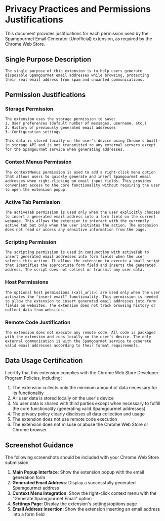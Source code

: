 # Privacy Practices and Permissions Justifications

This document provides justifications for each permission used by the Spamgourmet Email Generator (Unofficial) extension, as required by the Chrome Web Store.

## Single Purpose Description

```
The single purpose of this extension is to help users generate disposable Spamgourmet email addresses while browsing, protecting their real email address from spam and unwanted communications.
```

## Permission Justifications

### Storage Permission

```
The extension uses the storage permission to save:
1. User preferences (default number of messages, username, etc.)
2. History of previously generated email addresses
3. Configuration settings

This data is stored locally on the user's device using Chrome's built-in storage API and is not transmitted to any external servers except for the Spamgourmet service when generating addresses.
```

### Context Menus Permission

```
The contextMenus permission is used to add a right-click menu option that allows users to quickly generate and insert Spamgourmet email addresses when right-clicking on email input fields. This provides convenient access to the core functionality without requiring the user to open the extension popup.
```

### Active Tab Permission

```
The activeTab permission is used only when the user explicitly chooses to insert a generated email address into a form field on the current webpage. This allows the extension to interact with the currently active tab but only when the user initiates the action. The extension does not read or access any sensitive information from the page.
```

### Scripting Permission

```
The scripting permission is used in conjunction with activeTab to insert generated email addresses into form fields when the user selects this action. It allows the extension to execute a small script that identifies the appropriate form field and inserts the generated address. The script does not collect or transmit any user data.
```

### Host Permissions

```
The optional host permissions (<all_urls>) are used only when the user activates the "insert email" functionality. This permission is needed to allow the extension to insert generated email addresses into form fields on websites. The extension does not track browsing history or collect data from websites.
```

### Remote Code Justification

```
The extension does not execute any remote code. All code is packaged with the extension and runs locally on the user's device. The only external communication is with the Spamgourmet service to generate valid email addresses according to their format requirements.
```

## Data Usage Certification

I certify that this extension complies with the Chrome Web Store Developer Program Policies, including:

1. The extension collects only the minimum amount of data necessary for its functionality
2. All user data is stored locally on the user's device
3. No user data is shared with third parties except when necessary to fulfill the core functionality (generating valid Spamgourmet addresses)
4. The privacy policy clearly discloses all data collection and usage
5. The extension does not use remote code execution
6. The extension does not misuse or abuse the Chrome Web Store or Chrome browser

## Screenshot Guidance

The following screenshots should be included with your Chrome Web Store submission:

1. **Main Popup Interface**: Show the extension popup with the email generation form
2. **Generated Email Address**: Display a successfully generated Spamgourmet address
3. **Context Menu Integration**: Show the right-click context menu with the "Generate Spamgourmet Email" option
4. **Settings Page**: Display the extension's settings/options page
5. **Email Address Insertion**: Show the extension inserting an email address into a form field 